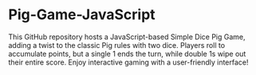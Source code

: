 # Pig-Game-JavaScript
 This GitHub repository hosts a JavaScript-based Simple Dice Pig Game, adding a twist to the classic Pig rules with two dice. Players roll to accumulate points, but a single 1 ends the turn, while double 1s wipe out their entire score. Enjoy interactive gaming with a user-friendly interface!
